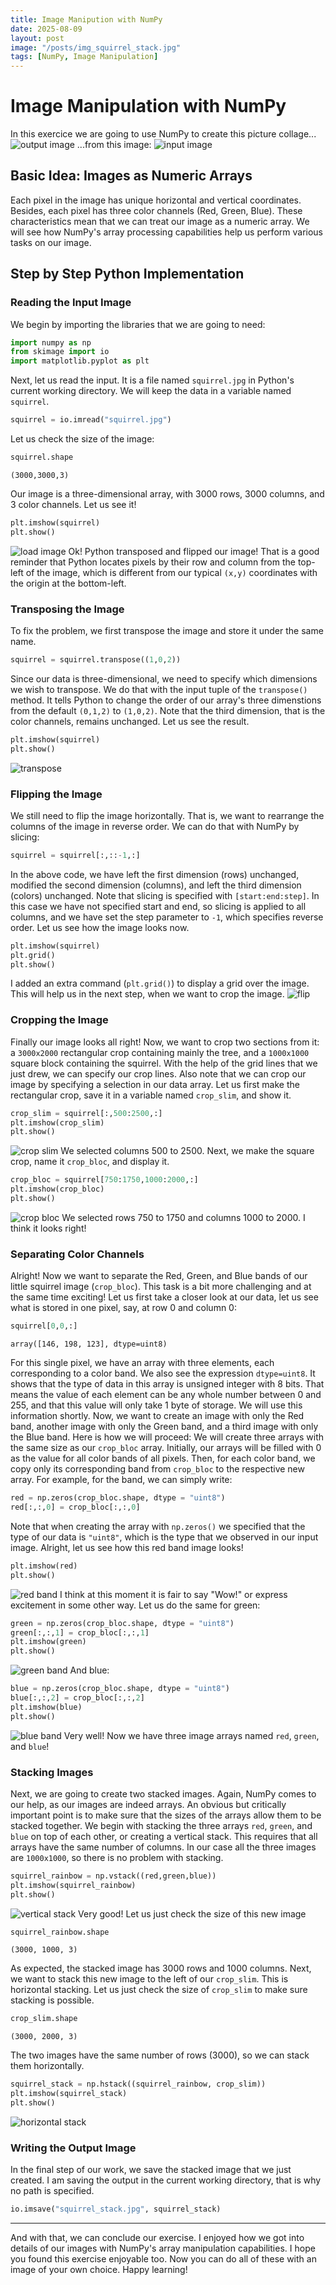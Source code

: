 ```yaml
---
title: Image Manipution with NumPy
date: 2025-08-09
layout: post
image: "/posts/img_squirrel_stack.jpg"
tags: [NumPy, Image Manipulation]
---
```

# Image Manipulation with NumPy
In this exercice we are going to use NumPy to create this picture collage...
![output image](/img/posts/img_squirrel_stack.jpg)
...from this image:
![input image](/img/posts/img_squirrel.jpg)
## Basic Idea: Images as Numeric Arrays
Each pixel in the image has unique horizontal and vertical coordinates. Besides, each pixel has three color channels (Red, Green, Blue). These characteristics mean that we can treat our image as a numeric array. We will see how NumPy's array processing capabilities help us perform various tasks on our image.
## Step by Step Python Implementation
### Reading the Input Image
We begin by importing the libraries that we are going to need:
```python
import numpy as np
from skimage import io
import matplotlib.pyplot as plt
```
Next, let us read the input. It is a file named `squirrel.jpg` in Python's current working directory. We will keep the data in a variable named `squirrel`.
```python
squirrel = io.imread("squirrel.jpg")
```
Let us check the size of the image:
```python
squirrel.shape
```
```
(3000,3000,3)
```
Our image is a three-dimensional array, with 3000 rows, 3000 columns, and 3 color channels.
Let us see it!
```python
plt.imshow(squirrel)
plt.show()
```
![load image](/img/posts/img_1_load.png)
Ok! Python transposed and flipped our image! That is a good reminder that Python locates pixels by their row and column from the top-left of the image, which is different from our typical `(x,y)` coordinates with the origin at the bottom-left.
### Transposing the Image
To fix the problem, we first transpose the image and store it under the same name.
```python
squirrel = squirrel.transpose((1,0,2))
```
Since our data is three-dimensional, we need to specify which dimensions we wish to transpose. We do that with the input tuple of the `transpose()` method. It tells Python to change the order of our array's three dimenstions from the default `(0,1,2)` to `(1,0,2)`. Note that the third dimension, that is the color channels, remains unchanged.
Let us see the result.
```python
plt.imshow(squirrel)
plt.show()
```
![transpose](/img/posts/img_2_1_transpose.png)
### Flipping the Image
We still need to flip the image horizontally. That is, we want to rearrange the columns of the image in reverse order. We can do that with NumPy by slicing:
```python
squirrel = squirrel[:,::-1,:]
```
In the above code, we have left the first dimension (rows) unchanged, modified the second dimension (columns), and left the third dimension (colors) unchanged. Note that slicing is specified with `[start:end:step]`. In this case we have not specified start and end, so slicing is applied to all columns, and we have set the step parameter to `-1`, which specifies reverse order.
Let us see how the image looks now.
```python
plt.imshow(squirrel)
plt.grid()
plt.show()
```
I added an extra command (`plt.grid()`) to display a grid over the image. This will help us in the next step, when we want to crop the image.
![flip](/img/posts/img_2_2_flip.png)
### Cropping the Image
Finally our image looks all right! Now, we want to crop two sections from it: a `3000x2000` rectangular crop containing mainly the tree, and a `1000x1000` square block containing the squirrel. With the help of the grid lines that we just drew, we can specify our crop lines. Also note that we can crop our image by specifying a selection in our data array.
Let us first make the rectangular crop, save it in a variable named `crop_slim`, and show it.
```python
crop_slim = squirrel[:,500:2500,:]
plt.imshow(crop_slim)
plt.show()
```
![crop slim](/img/posts/img_3_1_cropped_slip.png)
We selected columns 500 to 2500.
Next, we make the square crop, name it `crop_bloc`, and display it.
```python
crop_bloc = squirrel[750:1750,1000:2000,:]
plt.imshow(crop_bloc)
plt.show()
```
![crop bloc](/img/posts/img_3_2_cropped_bloc.png)
We selected rows 750 to 1750 and columns 1000 to 2000. I think it looks right!
### Separating Color Channels
Alright! Now we want to separate the Red, Green, and Blue bands of our little squirrel image (`crop_bloc`). This task is a bit more challenging and at the same time exciting!
Let us first take a closer look at our data, let us see what is stored in one pixel, say, at row 0 and column 0:
```python
squirrel[0,0,:]
```
```
array([146, 198, 123], dtype=uint8)
```
For this single pixel, we have an array with three elements, each corresponding to a color band. We also see the expression `dtype=uint8`. It shows that the type of data in this array is unsigned integer with 8 bits. That means the value of each element can be any whole number between 0 and 255, and that this value will only take 1 byte of storage. We will use this information shortly.
Now, we want to create an image with only the Red band, another image with only the Green band, and a third image with only the Blue band. Here is how we will proceed: We will create three arrays with the same size as our `crop_bloc` array. Initially, our arrays will be filled with 0 as the value for all color bands of all pixels. Then, for each color band, we copy only its corresponding band from `crop_bloc` to the respective new array. For example, for the band, we can simply write:
```python
red = np.zeros(crop_bloc.shape, dtype = "uint8")
red[:,:,0] = crop_bloc[:,:,0]
```
Note that when creating the array with `np.zeros()` we specified that the type of our data is `"uint8"`, which is the type that we observed in our input image. Alright, let us see how this red band image looks!
```python
plt.imshow(red)
plt.show()
```
![red band](/img/posts/img_4_1_red.png)
I think at this moment it is fair to say "Wow!" or express excitement in some other way. 
Let us do the same for green:
```python
green = np.zeros(crop_bloc.shape, dtype = "uint8")
green[:,:,1] = crop_bloc[:,:,1]
plt.imshow(green)
plt.show()
```
![green band](/img/posts/img_4_2_green.png)
And blue:
```python
blue = np.zeros(crop_bloc.shape, dtype = "uint8")
blue[:,:,2] = crop_bloc[:,:,2]
plt.imshow(blue)
plt.show()
```
![blue band](/img/posts/img_4_3_blue.png)
Very well! Now we have three image arrays named `red`, `green`, and `blue`!
### Stacking Images
Next, we are going to create two stacked images. Again, NumPy comes to our help, as our images are indeed arrays. An obvious but critically important point is to make sure that the sizes of the arrays allow them to be stacked together.
We begin with stacking the three arrays `red`, `green`, and `blue` on top of each other, or creating a vertical stack. This requires that all arrays have the same number of columns. In our case all the three images are `1000x1000`, so there is no problem with stacking.
```python
squirrel_rainbow = np.vstack((red,green,blue))
plt.imshow(squirrel_rainbow)
plt.show()
```
![vertical stack](/img/posts/img_5_1_vstack.png)
Very good! Let us just check the size of this new image
```python
squirrel_rainbow.shape
```
```
(3000, 1000, 3)
```
As expected, the stacked image has 3000 rows and 1000 columns.
Next, we want to stack this new image to the left of our `crop_slim`. This is horizontal stacking. Let us just check the size of `crop_slim` to make sure stacking is possible.
```python
crop_slim.shape
```
```
(3000, 2000, 3)
```
The two images have the same number of rows (3000), so we can stack them horizontally.
```python
squirrel_stack = np.hstack((squirrel_rainbow, crop_slim))
plt.imshow(squirrel_stack)
plt.show()
```
![horizontal stack](/img/posts/img_5_2_hstack.png)
### Writing the Output Image
In the final step of our work, we save the stacked image that we just created. I am saving the output in the current working directory, that is why no path is specified.
```python
io.imsave("squirrel_stack.jpg", squirrel_stack)
```
---
And with that, we can conclude our exercise. I enjoyed how we got into details of our images with NumPy's array manipulation capabilities. I hope you found this exercise enjoyable too. Now you can do all of these with an image of your own choice.
Happy learning! 
